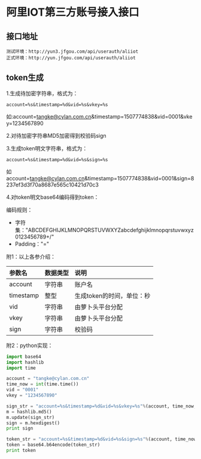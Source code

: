 # 阿里IOT第三方账号接入接口

## 接口地址
```
测试环境：http://yun3.jfgou.com/api/userauth/aliiot
正式环境：http://yun.jfgou.com/api/userauth/aliiot
```

## token生成
1.生成待加密字符串，格式为：
```
account=%s&timestamp=%d&vid=%s&vkey=%s
```
如:account=tangke@cylan.com.cn&timestamp=1507774838&vid=0001&vkey=1234567890

2.对待加密字符串MD5加密得到校验码sign

3.生成token明文字符串，格式为：
```
account=%s&timestamp=%d&vid=%s&sign=%s
```
如account=tangke@cylan.com.cn&timestamp=1507774838&vid=0001&sign=8237ef3d3f70a8687e565c10421d70c3

4.对token明文base64编码得到token：

  编码规则： 
  * 字符集："ABCDEFGHIJKLMNOPQRSTUVWXYZabcdefghijklmnopqrstuvwxyz0123456789+/"
  * Padding："="

附1：以上各参介绍：

| 参数名 | 数据类型 | 说明 |
|:------|:-------|:----|
| account | 字符串 | 账户名 |
| timestamp | 整型 | 生成token的时间，单位：秒 |
| vid | 字符串 | 由萝卜头平台分配 |
| vkey | 字符串 | 由萝卜头平台分配 |
| sign | 字符串 | 校验码 |

附2：python实现：
```python
import base64
import hashlib
import time

account = "tangke@cylan.com.cn"
time_now = int(time.time())
vid = "0001"
vkey = "1234567890"

sign_str = "account=%s&timestamp=%d&vid=%s&vkey=%s"%(account, time_now, vid, vkey)
m = hashlib.md5()
m.update(sign_str)
sign = m.hexdigest()
print sign

token_str = "account=%s&timestamp=%d&vid=%s&sign=%s"%(account, time_now, vid, sign)
token = base64.b64encode(token_str)
print token
```
